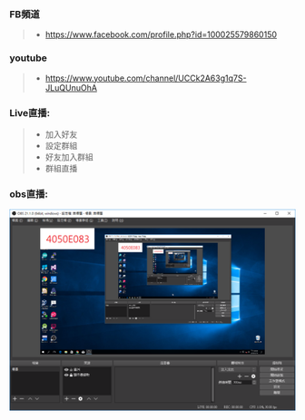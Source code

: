 ### FB頻道 
>* https://www.facebook.com/profile.php?id=100025579860150

### youtube
>* https://www.youtube.com/channel/UCCk2A63g1q7S-JLuQUnuOhA


### Live直播:

>* 加入好友
>* 設定群組
>* 好友加入群組
>* 群組直播

### obs直播:
![我的obs](pic/4.png)

